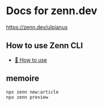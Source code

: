 # Docs for zenn.dev

https://zenn.dev/ulpianus

## How to use Zenn CLI

- [📘 How to use](https://zenn.dev/zenn/articles/zenn-cli-guide)

## memoire

```sh
npx zenn new:article
npx zenn preview
```
